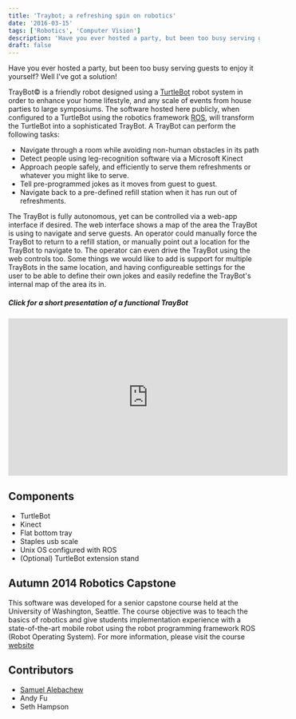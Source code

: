 ```yaml
---
title: 'Traybot; a refreshing spin on robotics'
date: '2016-03-15'
tags: ['Robotics', 'Computer Vision']
description: 'Have you ever hosted a party, but been too busy serving guests to enjoy it yourself?'
draft: false
---
```


Have you ever hosted a party, but been too busy serving guests to enjoy it yourself?
Well I've got a solution!

TrayBot&copy; is a friendly robot designed using a [TurtleBot](http://www.turtlebot.com/)
robot system in order to enhance your home lifestyle, and any scale of events from house
parties to large symposiums. The software hosted here publicly, when configured to a
TurtleBot using the robotics framework [ROS](http://wiki.ros.org/), will transform the
TurtleBot into a sophisticated TrayBot. A TrayBot can perform the following tasks:

- Navigate through a room while avoiding non-human obstacles in its path
- Detect people using leg-recognition software via a Microsoft Kinect
- Approach people safely, and efficiently to serve them refreshments or whatever you might like to serve.
- Tell pre-programmed jokes as it moves from guest to guest.
- Navigate back to a pre-defined refill station when it has run out of refreshments.

The TrayBot is fully autonomous, yet can be controlled via a web-app interface if desired.
The web interface shows a map of the area the TrayBot is using to navigate and serve guests.
An operator could manually force the TrayBot to return to a refill station,
or manually point out a location for the TrayBot to navigate to.
The operator can even drive the TrayBot using the web controls too.
Some things we would like to add is support for multiple TrayBots in the same location, and
having configureable settings for the user to be able to define their own jokes and easily
redefine the TrayBot's internal map of the area its in.

##### Click for a short presentation of a functional TrayBot

<iframe alt="TrayBot Presentation" width="560" height="315" src="https://www.youtube.com/embed/yKJAJsvxj6k" frameborder="0" allowfullscreen></iframe>

## Components

- TurtleBot
- Kinect
- Flat bottom tray
- Staples usb scale
- Unix OS configured with ROS
- (Optional) TurtleBot extension stand

## Autumn 2014 Robotics Capstone

This software was developed for a senior capstone course held at the
University of Washington, Seattle. The course objective was to teach the basics
of robotics and give students implementation experience with a state-of-the-art
mobile robot using the robot programming framework ROS (Robot Operating System).
For more information, please visit the course [website](https://sites.google.com/site/cse481au14/)

## Contributors

- [Samuel Alebachew](https://www.samuelale.com)
- Andy Fu
- Seth Hampson
